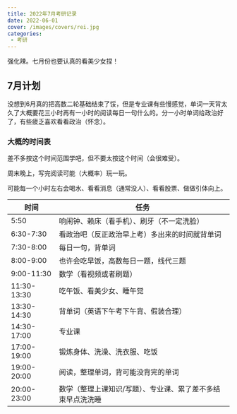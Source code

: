 ```yaml
---
title: 2022年7月考研记录
date: 2022-06-01
cover: /images/covers/rei.jpg
categories:
 - 考研
---
```


强化辣。七月份也要认真的看美少女捏！

<!-- more -->

## 7月计划

没想到6月真的把高数二轮基础结束了馁，但是专业课有些慢感觉，单词一天背太久了大概要花三小时再有一小时的阅读每日一句什么的。分一小时单词给政治好了，有些疲乏喜欢看看政治（怀念）。


### 大概的时间表

差不多按这个时间范围学吧，但不要太按这个时间（会很难受）。

周末晚上，写完阅读可能（大概率）玩一玩。

可能每一个小时左右会喝水、看看消息（通常没人）、看看股票、做做引体向上。

| 时间        | 任务                                                        |
| ----------- | ----------------------------------------------------------- |
| 5:50        | 响闹钟、赖床（看手机）、刷牙（不一定洗脸）                  |
| 6:30-7:30   | 看政治吧（反正政治早上考）多出来的时间就背单词              |
| 7:30-8:00   | 每日一句，背单词                                            |
| 8:00-9:00   | 也许会吃早饭，高数每日一题，线代三题                        |
| 9:00-11:30  | 数学（看视频或者刷题）                                      |
| 11:30-13:30 | 吃午饭、看美少女、睡午觉                                    |
| 13:30-14:30 | 背单词（英语下午考下午背、假装合理）                        |
| 14:30-17:00 | 专业课                                                      |
| 17:00-19:00 | 锻炼身体、洗澡、洗衣服、吃饭                                |
| 19:00-20:00 | 阅读，整理单词，背可能没背完的单词                          |
| 20:00-23:00 | 数学（整理上课知识/写题）、专业课、累了差不多结束早点洗洗睡 |
